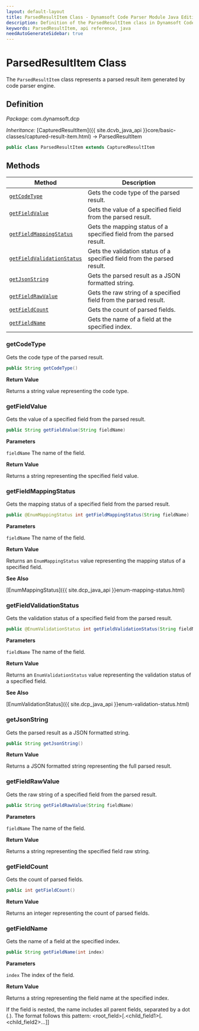 ```yaml
---
layout: default-layout
title: ParsedResultItem Class - Dynamsoft Code Parser Module Java Edition API Reference
description: Definition of the ParsedResultItem class in Dynamsoft Code Parser Module Java Edition.
keywords: ParsedResultItem, api reference, java
needAutoGenerateSidebar: true
---
```


# ParsedResultItem Class

The `ParsedResultItem` class represents a parsed result item generated by code parser engine.

## Definition

*Package:* com.dynamsoft.dcp

*Inheritance:* [CapturedResultItem]({{ site.dcvb_java_api }}core/basic-classes/captured-result-item.html) -> ParsedResultItem

```java
public class ParsedResultItem extends CapturedResultItem
```

## Methods

| Method               | Description |
|----------------------|-------------|
| [`getCodeType`](#getcodetype) | Gets the code type of the parsed result. |
| [`getFieldValue`](#getfieldvalue) | Gets the value of a specified field from the parsed result. |
| [`getFieldMappingStatus`](#getfieldmappingstatus) | Gets the mapping status of a specified field from the parsed result. |
| [`getFieldValidationStatus`](#getfieldvalidationstatus) | Gets the validation status of a specified field from the parsed result. |
| [`getJsonString`](#getjsonstring) | Gets the parsed result as a JSON formatted string. |
| [`getFieldRawValue`](#getfieldrawvalue) | Gets the raw string of a specified field from the parsed result. |
| [`getFieldCount`](#getfieldcount) | Gets the count of parsed fields. |
| [`getFieldName`](#getfieldname) | Gets the name of a field at the specified index. |

### getCodeType

Gets the code type of the parsed result.

```java
public String getCodeType()
```

**Return Value**

Returns a string value representing the code type.

### getFieldValue

Gets the value of a specified field from the parsed result.

```java
public String getFieldValue(String fieldName)
```

**Parameters**

`fieldName` The name of the field.

**Return Value**

Returns a string representing the specified field value.

### getFieldMappingStatus

Gets the mapping status of a specified field from the parsed result.

```java
public @EnumMappingStatus int getFieldMappingStatus(String fieldName)
```

**Parameters**

`fieldName` The name of the field.

**Return Value**

Returns an `EnumMappingStatus` value representing the mapping status of a specified field.

**See Also**

[EnumMappingStatus]({{ site.dcp_java_api }}enum-mapping-status.html)

### getFieldValidationStatus

Gets the validation status of a specified field from the parsed result.

```java
public @EnumValidationStatus int getFieldValidationStatus(String fieldName)
```

**Parameters**

`fieldName` The name of the field.

**Return Value**

Returns an `EnumValidationStatus` value representing the validation status of a specified field.

**See Also**

[EnumValidationStatus]({{ site.dcp_java_api }}enum-validation-status.html)

### getJsonString

Gets the parsed result as a JSON formatted string.

```java
public String getJsonString()
```

**Return Value**

Returns a JSON formatted string representing the full parsed result.

### getFieldRawValue

Gets the raw string of a specified field from the parsed result.

```java
public String getFieldRawValue(String fieldName)
```

**Parameters**

`fieldName` The name of the field.

**Return Value**

Returns a string representing the specified field raw string.

### getFieldCount

Gets the count of parsed fields.

```java
public int getFieldCount()
```

**Return Value**

Returns an integer representing the count of parsed fields.

### getFieldName

Gets the name of a field at the specified index.

```java
public String getFieldName(int index)
```

**Parameters**

`index` The index of the field.

**Return Value**

Returns a string representing the field name at the specified index.

If the field is nested, the name includes all parent fields, separated by a dot (.). The format follows this pattern: <root_field>[.<child_field1>[.<child_field2>...]]
